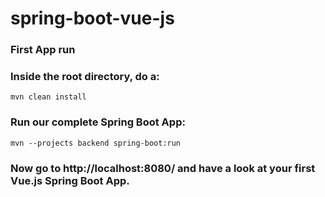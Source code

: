 # spring-boot-vue-js

### First App run

### Inside the root directory, do a:

```
mvn clean install
```

### Run our complete Spring Boot App:

```
mvn --projects backend spring-boot:run
```

### Now go to http://localhost:8080/ and have a look at your first Vue.js Spring Boot App.
